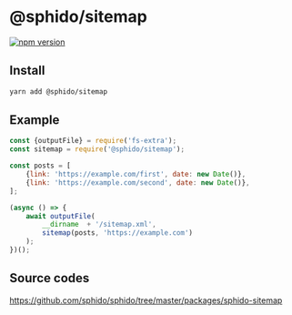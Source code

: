 # @sphido/sitemap

[![npm version](https://badge.fury.io/js/%40sphido%2Fsitemap.svg)](https://badge.fury.io/js/%40sphido%2Fsitemap)

## Install

```bash
yarn add @sphido/sitemap
```

## Example

```javascript
const {outputFile} = require('fs-extra');
const sitemap = require('@sphido/sitemap');

const posts = [
	{link: 'https://example.com/first', date: new Date()},
	{link: 'https://example.com/second', date: new Date()},
];

(async () => {
	await outputFile(
		__dirname  + '/sitemap.xml',
		sitemap(posts, 'https://example.com')
	);
})();
```

## Source codes

https://github.com/sphido/sphido/tree/master/packages/sphido-sitemap
